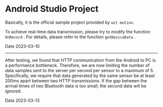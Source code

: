 # Android Studio Project

Basically, it is the official sample project provided by `wit motion`.

To achieve real-time data transmission, please try to modify the function `OnRecord` . For details, please refer to the function `getDeviceData` .

Date 2023-03-10

---

After testing, we found that HTTP communication from the Android to PC is a performance bottleneck. Therefore, we are now limiting the number of data samples sent to the server per second per sensor to a maximum of 5. Specifically, we require that data generated by the same sensor be at least 200ms apart between two HTTP transmissions. If the gap between the arrival times of two Bluetooth data is too small, the second data will be ignored.

Data 2023-03-13

